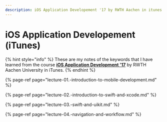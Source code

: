 ```yaml
---
description: iOS Application Developement '17 by RWTH Aachen in itunes
---
```


# iOS Application Developement \(iTunes\)

{% hint style="info" %}
These are my notes of the keywords that I have learned from the course [**iOS Application Development '17**](https://itunes.apple.com/jm/course/ios-application-development-ws17-18/id1288558355) by RWTH Aachen University in iTunes.
{% endhint %}

{% page-ref page="lecture-01.-introduction-to-mobile-development.md" %}

{% page-ref page="lecture-02.-introduction-to-swift-and-xcode.md" %}

{% page-ref page="lecture-03.-swift-and-uikit.md" %}

{% page-ref page="lecture-04.-navigation-and-workflow.md" %}

